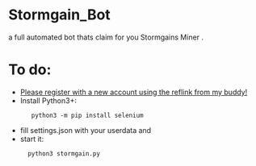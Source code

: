 # Stormgain_Bot
a full automated bot thats claim for you Stormgains Miner
.

# To do:
* [Please register with a new account using the reflink from my buddy!](http://github.com)
* Install Python3+:
  ```shell
     python3 -m pip install selenium 
   ```
* fill settings.json with your userdata and
* start it:
  ```shell
    python3 stormgain.py
    ``` 
